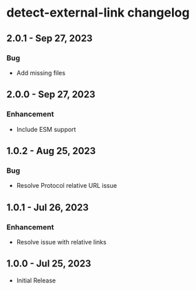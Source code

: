 # detect-external-link changelog

## 2.0.1 - Sep 27, 2023

### Bug

- Add missing files

## 2.0.0 - Sep 27, 2023

### Enhancement

- Include ESM support

## 1.0.2 - Aug 25, 2023

### Bug

- Resolve Protocol relative URL issue

## 1.0.1 - Jul 26, 2023

### Enhancement

- Resolve issue with relative links

## 1.0.0 - Jul 25, 2023

- Initial Release
